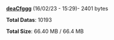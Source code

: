 [**deaCfggg**](/data/deaCfggg.txt) (16/02/23 - 15:29)- 2401 bytes

**Total Datas**: 10193

**Total Size**: 66.40 MB / 66.4 MB